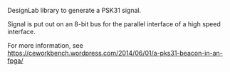 DesignLab library to generate a PSK31 signal.

Signal is put out on an 8-bit bus for the parallel
interface of a high speed interface.

For more information, see 
https://ceworkbench.wordpress.com/2014/06/01/a-pks31-beacon-in-an-fpga/
